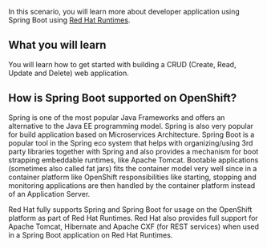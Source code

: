 In this scenario, you will learn more about developer application using Spring Boot using [Red Hat Runtimes](https://www.redhat.com/products/runtimes).


## What you will learn
You will learn how to get started with building a CRUD (Create, Read, Update and Delete) web application.

## How is Spring Boot supported on OpenShift?

Spring is one of the most popular Java Frameworks and offers an alternative to the Java EE programming model. Spring is also very popular for build application based on Microservices Architecture. Spring Boot is a popular tool in the Spring eco system that helps with organizing/using 3rd party libraries together with Spring and also provides a mechanism for boot strapping embeddable runtimes, like Apache Tomcat. Bootable applications (sometimes also called fat jars) fits the container model very well since in a container platform like OpenShift responsibilities like starting, stopping and monitoring applications are then handled by the container platform instead of an Application Server.

Red Hat fully supports Spring and Spring Boot for usage on the OpenShift platform as part of Red Hat Runtimes. Red Hat also provides full support for Apache Tomcat, Hibernate and Apache CXF (for REST services) when used in a Spring Boot application on Red Hat Runtimes.
